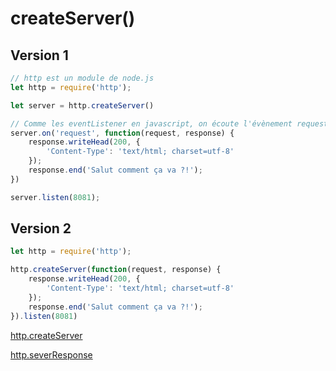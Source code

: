 # createServer()

## Version 1

```js
// http est un module de node.js
let http = require('http');

let server = http.createServer() 

// Comme les eventListener en javascript, on écoute l'évènement request et on applique une fonction
server.on('request', function(request, response) {
    response.writeHead(200, {
        'Content-Type': 'text/html; charset=utf-8'
    });
    response.end('Salut comment ça va ?!');
})

server.listen(8081);
```

## Version 2

```js
let http = require('http');

http.createServer(function(request, response) {
    response.writeHead(200, {
        'Content-Type': 'text/html; charset=utf-8'
    });
    response.end('Salut comment ça va ?!');
}).listen(8081)
```

[http.createServer](https://devdocs.io/node~12_lts/http#http_http_createserver_options_requestlistener)

[http.severResponse](https://devdocs.io/node~12_lts/http#http_class_http_serverresponse)